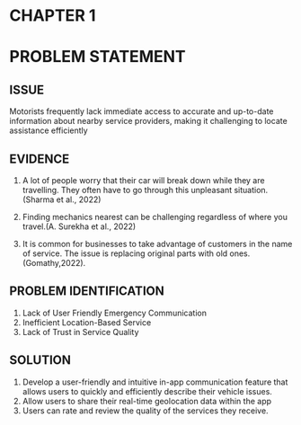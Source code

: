 # CHAPTER 1
# PROBLEM STATEMENT

## ISSUE 
Motorists frequently lack immediate access to accurate and up-to-date information about nearby service providers, making it challenging to locate assistance efficiently

## EVIDENCE
1) A lot of people worry that their car will break down while they are travelling. They often have to go through this unpleasant situation.(Sharma et al., 2022)

2) Finding mechanics nearest can be challenging regardless of where you travel.(A. Surekha et al., 2022)

3) It is common for businesses to take advantage of customers in the name of service. The issue is replacing original parts with old ones. (Gomathy,2022).


## PROBLEM IDENTIFICATION
1) Lack of User Friendly Emergency Communication
2) Inefficient Location-Based Service
3) Lack of Trust in Service Quality


## SOLUTION
1) Develop a user-friendly and intuitive in-app communication feature that allows users to quickly and efficiently describe their vehicle issues.
2) Allow users to share their real-time geolocation data within the app
3) Users can rate and review the quality of the services they receive.



